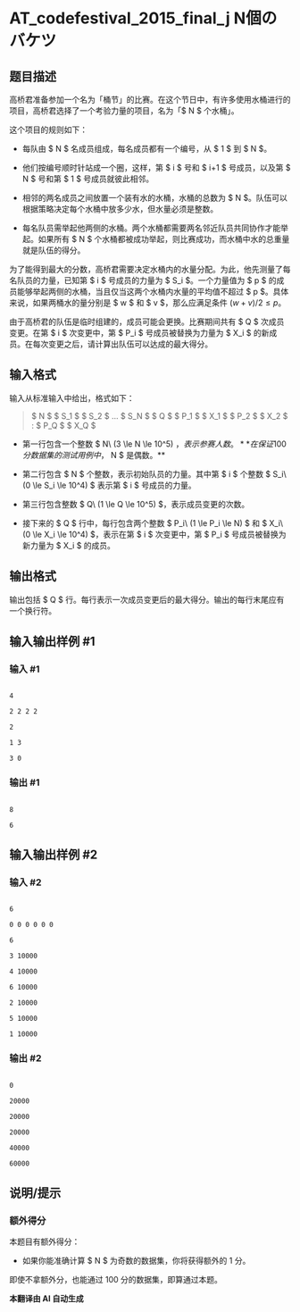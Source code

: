 # AT_codefestival_2015_final_j N個のバケツ

## 题目描述

高桥君准备参加一个名为「桶节」的比赛。在这个节日中，有许多使用水桶进行的项目，高桥君选择了一个考验力量的项目，名为「$ N $ 个水桶」。

这个项目的规则如下：

- 每队由 $ N $ 名成员组成，每名成员都有一个编号，从 $ 1 $ 到 $ N $。
- 他们按编号顺时针站成一个圈，这样，第 $ i $ 号和 $ i+1 $ 号成员，以及第 $ N $ 号和第 $ 1 $ 号成员就彼此相邻。
- 相邻的两名成员之间放置一个装有水的水桶，水桶的总数为 $ N $。队伍可以根据策略决定每个水桶中放多少水，但水量必须是整数。
- 每名队员需举起他两侧的水桶。两个水桶都需要两名邻近队员共同协作才能举起。如果所有 $ N $ 个水桶都被成功举起，则比赛成功，而水桶中水的总重量就是队伍的得分。

为了能得到最大的分数，高桥君需要决定水桶内的水量分配。为此，他先测量了每名队员的力量，已知第 $ i $ 号成员的力量为 $ S_i $。一个力量值为 $ p $ 的成员能够举起两侧的水桶，当且仅当这两个水桶内水量的平均值不超过 $ p $。具体来说，如果两桶水的量分别是 $ w $ 和 $ v $，那么应满足条件 $(w+v)/2 \le p$。

由于高桥君的队伍是临时组建的，成员可能会更换。比赛期间共有 $ Q $ 次成员变更。在第 $ i $ 次变更中，第 $ P_i $ 号成员被替换为力量为 $ X_i $ 的新成员。在每次变更之后，请计算出队伍可以达成的最大得分。

## 输入格式

输入从标准输入中给出，格式如下：

> $ N $ $ S_1 $ $ S_2 $ ... $ S_N $ $ Q $ $ P_1 $ $ X_1 $ $ P_2 $ $ X_2 $ : $ P_Q $ $ X_Q $

- 第一行包含一个整数 $ N\ (3 \le N \le 10^5) $，表示参赛人数。**在保证 100 分数据集的测试用例中，$ N $ 是偶数。**
- 第二行包含 $ N $ 个整数，表示初始队员的力量。其中第 $ i $ 个整数 $ S_i\ (0 \le S_i \le 10^4) $ 表示第 $ i $ 号成员的力量。
- 第三行包含整数 $ Q\ (1 \le Q \le 10^5) $，表示成员变更的次数。
- 接下来的 $ Q $ 行中，每行包含两个整数 $ P_i\ (1 \le P_i \le N) $ 和 $ X_i\ (0 \le X_i \le 10^4) $，表示在第 $ i $ 次变更中，第 $ P_i $ 号成员被替换为新力量为 $ X_i $ 的成员。

## 输出格式

输出包括 $ Q $ 行。每行表示一次成员变更后的最大得分。输出的每行末尾应有一个换行符。

## 输入输出样例 #1

### 输入 #1

```
4
2 2 2 2
2
1 3
3 0
```

### 输出 #1

```
8
6
```

## 输入输出样例 #2

### 输入 #2

```
6
0 0 0 0 0 0
6
3 10000
4 10000
6 10000
2 10000
5 10000
1 10000
```

### 输出 #2

```
0
20000
20000
20000
40000
60000
```

## 说明/提示

### 额外得分

本题目有额外得分：

- 如果你能准确计算 $ N $ 为奇数的数据集，你将获得额外的 1 分。

即使不拿额外分，也能通过 100 分的数据集，即算通过本题。

 **本翻译由 AI 自动生成**